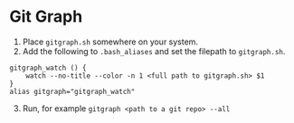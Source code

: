 # Git Graph

1. Place ```gitgraph.sh``` somewhere on your system.
2. Add the following to ```.bash_aliases``` and set the filepath to ```gitgraph.sh```.
```
gitgraph_watch () {
    watch --no-title --color -n 1 <full path to gitgraph.sh> $1
}
alias gitgraph="gitgraph_watch"
```
3. Run, for example ```gitgraph <path to a git repo> --all```
